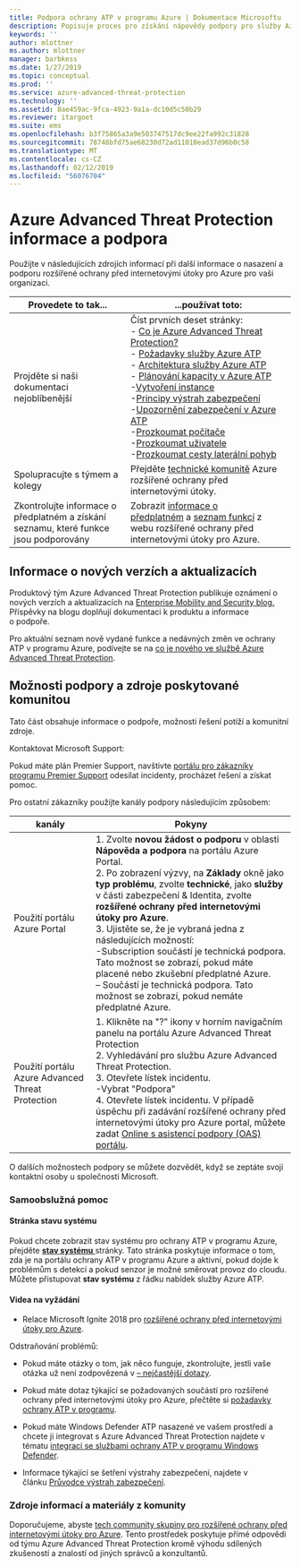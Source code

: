 ```yaml
---
title: Podpora ochrany ATP v programu Azure | Dokumentace Microsoftu
description: Popisuje proces pro získání nápovědy podpory pro služby Azure ATP.
keywords: ''
author: mlottner
ms.author: mlottner
manager: barbkess
ms.date: 1/27/2019
ms.topic: conceptual
ms.prod: ''
ms.service: azure-advanced-threat-protection
ms.technology: ''
ms.assetid: 8ae459ac-9fca-4923-9a1a-dc10d5c50b29
ms.reviewer: itargoet
ms.suite: ems
ms.openlocfilehash: b3f75865a3a9e503747517dc9ee22fa992c31828
ms.sourcegitcommit: 78748bfd75ae68230d72ad11010ead37d96b0c58
ms.translationtype: MT
ms.contentlocale: cs-CZ
ms.lasthandoff: 02/12/2019
ms.locfileid: "56076704"
---
```

# <a name="azure-advanced-threat-protection-information-and-support"></a>Azure Advanced Threat Protection informace a podpora 


Použijte v následujících zdrojích informací při další informace o nasazení a podporu rozšířené ochrany před internetovými útoky pro Azure pro vaši organizaci.

|Provedete to tak...|...používat toto:|
|----|----|
|Projděte si naši dokumentaci nejoblíbenější|Číst prvních deset stránky:<br>- [Co je Azure Advanced Threat Protection?](what-is-atp.md)<br>- [Požadavky služby Azure ATP](atp-prerequisites.md)<br>- [Architektura služby Azure ATP](atp-architecture.md)<br>- [Plánování kapacity v Azure ATP](atp-capacity-planning.md)<br>-[Vytvoření instance](install-atp-step1.md)<br>-[Principy výstrah zabezpečení](understanding-security-alerts.md)<br>-[Upozornění zabezpečení v Azure ATP](suspicious-activity-guide.md)<br>-[Prozkoumat počítače](investigate-a-computer.md)<br>-[Prozkoumat uživatele](investigate-a-user.md)<br>-[Prozkoumat cesty laterální pohyb](investigate-lateral-movement-path.md)
|Spolupracujte s týmem a kolegy|Přejděte [technické komunitě](https://techcommunity.microsoft.com/t5/Azure-Advanced-Threat-Protection/bd-p/AzureAdvancedThreatProtection) Azure rozšířené ochrany před internetovými útoky.|
|Zkontrolujte informace o předplatném a získání seznamu, které funkce jsou podporovány|Zobrazit [informace o předplatném](https://www.microsoft.com/cloud-platform/azure-information-protection-pricing) a [seznam funkcí](https://www.microsoft.com/cloud-platform/azure-information-protection-features) z webu rozšířené ochrany před internetovými útoky pro Azure.|

## <a name="information-about-new-releases-and-updates"></a>Informace o nových verzích a aktualizacích

Produktový tým Azure Advanced Threat Protection publikuje oznámení o nových verzích a aktualizacích na [Enterprise Mobility and Security blog.](https://cloudblogs.microsoft.com/enterprisemobility/author/microsoft-advanced-threat-analytics-team/)
Příspěvky na blogu doplňují dokumentaci k produktu a informace o podpoře.

Pro aktuální seznam nově vydané funkce a nedávných změn ve ochrany ATP v programu Azure, podívejte se na [co je nového ve službě Azure Advanced Threat Protection](atp-whats-new.md).

## <a name="support-options-and-community-resources"></a>Možnosti podpory a zdroje poskytované komunitou

Tato část obsahuje informace o podpoře, možnosti řešení potíží a komunitní zdroje.

Kontaktovat Microsoft Support:

Pokud máte plán Premier Support, navštivte [portálu pro zákazníky programu Premier Support](https://premier.microsoft.com/) odesílat incidenty, procházet řešení a získat pomoc.

Pro ostatní zákazníky použijte kanály podpory následujícím způsobem:

| kanály|Pokyny|
|------|-----|
|Použití portálu Azure Portal|1. Zvolte **novou žádost o podporu** v oblasti **Nápověda a podpora** na portálu Azure Portal. <br>2. Po zobrazení výzvy, na **Základy** okně jako **typ problému**, zvolte **technické**, jako **služby** v části zabezpečení & Identita, zvolte **rozšířené ochrany před internetovými útoky pro Azure**. <br>3. Ujistěte se, že je vybraná jedna z následujících možností:<br>-Subscription součástí je technická podpora. Tato možnost se zobrazí, pokud máte placené nebo zkušební předplatné Azure.<br>– Součástí je technická podpora. Tato možnost se zobrazí, pokud nemáte předplatné Azure.|
|Použití portálu Azure Advanced Threat Protection| 1. Klikněte na "?" ikony v horním navigačním panelu na portálu Azure Advanced Threat Protection<br>2. Vyhledávání pro službu Azure Advanced Threat Protection.<br>3. Otevřete lístek incidentu.<br>-Vybrat "Podpora"<br>4. Otevřete lístek incidentu. V případě úspěchu při zadávání rozšířené ochrany před internetovými útoky pro Azure portal, můžete zadat [Online s asistencí podpory (OAS) portálu](https://support.microsoft.com/assistedsupportproducts). |

O dalších možnostech podpory se můžete dozvědět, když se zeptáte svojí kontaktní osoby u společnosti Microsoft.

### <a name="self-help"></a>Samoobslužná pomoc

#### <a name="system-status-page"></a>Stránka stavu systému

Pokud chcete zobrazit stav systému pro ochrany ATP v programu Azure, přejděte [ **stav systému** ](https://health.atp.azure.com/) stránky. Tato stránka poskytuje informace o tom, zda je na portálu ochrany ATP v programu Azure a aktivní, pokud dojde k problémům s detekcí a pokud senzor je možné směrovat provoz do cloudu. Můžete přistupovat **stav systému** z řádku nabídek služby Azure ATP.

#### <a name="on-demand-videos"></a>Videa na vyžádání

- Relace Microsoft Ignite 2018 pro [rozšířené ochrany před internetovými útoky pro Azure](https://myignite.techcommunity.microsoft.com/sessions?t=%257B%2522from%2522%253A%25222018-09-23T08%253A00%253A00-04%253A00%2522%252C%2522to%2522%253A%25222018-09-28T19%253A00%253A00-04%253A00%2522%257D&q=azure%2520advanced%2520threat%2520protection#ignite-html-anchor).

Odstraňování problémů:

- Pokud máte otázky o tom, jak něco funguje, zkontrolujte, jestli vaše otázka už není zodpovězená v [– nejčastější dotazy](atp-technical-faq.md).

- Pokud máte dotaz týkající se požadovaných součástí pro rozšířené ochrany před internetovými útoky pro Azure, přečtěte si [požadavky ochrany ATP v programu](atp-prerequisites.md).

- Pokud máte Windows Defender ATP nasazené ve vašem prostředí a chcete ji integrovat s Azure Advanced Threat Protection najdete v tématu [integrací se službami ochrany ATP v programu Windows Defender](integrate-wd-atp.md).

- Informace týkající se šetření výstrahy zabezpečení, najdete v článku [Průvodce výstrah zabezpečení](suspicious-activity-guide.md).

### <a name="community-resources"></a>Zdroje informací a materiály z komunity

Doporučujeme, abyste [tech community skupiny pro rozšířené ochrany před internetovými útoky pro Azure](https://aka.ms/azureatpcommunity). Tento prostředek poskytuje přímé odpovědi od týmu Azure Advanced Threat Protection kromě výhodu sdílených zkušeností a znalostí od jiných správců a konzultantů.

